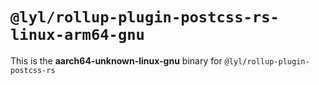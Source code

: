 # `@lyl/rollup-plugin-postcss-rs-linux-arm64-gnu`

This is the **aarch64-unknown-linux-gnu** binary for `@lyl/rollup-plugin-postcss-rs`
